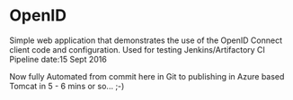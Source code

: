 OpenID
==============

Simple web application that demonstrates the use of the OpenID Connect client code and configuration.
Used for testing Jenkins/Artifactory CI Pipeline date:15 Sept 2016

Now fully Automated from commit here in Git to publishing in Azure based Tomcat in 5 - 6 mins or so...  ;-) 

